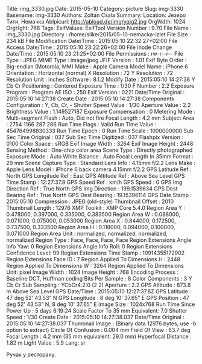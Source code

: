 Title: img_3330.jpg
Date: 2015-05-10
Category: picture
Slug: img-3330
Basename: img-3330
Authors: Zoltan Csala
Summary:
Location: Језеро Тити, Немачка
Ablpicurl: http://abload.de/img/yqjg2.jpg
OrgWdth: 1024
OrgHght: 768
Tags:
ExifValues: ExifTool Version Number : 9.70
            File Name : img_3330.jpg
            Directory : /home/slike/2015/05-10-nemacka-izlet
            File Size : 234 kB
            File Modification Date/Time : 2015:05:10 22:32:27+02:00
            File Access Date/Time : 2015:05:10 23:22:26+02:00
            File Inode Change Date/Time : 2015:05:10 23:21:25+02:00
            File Permissions : rw-r--r--
            File Type : JPEG
            MIME Type : image/jpeg
            JFIF Version : 1.01
            Exif Byte Order : Big-endian (Motorola, MM)
            Make : Apple
            Camera Model Name : iPhone 6
            Orientation : Horizontal (normal)
            X Resolution : 72
            Y Resolution : 72
            Resolution Unit : inches
            Software : 8.1.2
            Modify Date : 2015:05:10 14:27:38
            Y Cb Cr Positioning : Centered
            Exposure Time : 1/30
            F Number : 2.2
            Exposure Program : Program AE
            ISO : 250
            Exif Version : 0221
            Date/Time Original : 2015:05:10 14:27:38
            Create Date : 2015:05:10 14:27:38
            Components Configuration : Y, Cb, Cr, -
            Shutter Speed Value : 1/30
            Aperture Value : 2.2
            Brightness Value : 1.149527187
            Exposure Compensation : 0
            Metering Mode : Multi-segment
            Flash : Auto, Did not fire
            Focal Length : 4.2 mm
            Subject Area : 2754 1166 287 286
            Run Time Flags : Valid
            Run Time Value : 454764998830333
            Run Time Epoch : 0
            Run Time Scale : 1000000000
            Sub Sec Time Original : 037
            Sub Sec Time Digitized : 037
            Flashpix Version : 0100
            Color Space : sRGB
            Exif Image Width : 3264
            Exif Image Height : 2448
            Sensing Method : One-chip color area
            Scene Type : Directly photographed
            Exposure Mode : Auto
            White Balance : Auto
            Focal Length In 35mm Format : 29 mm
            Scene Capture Type : Standard
            Lens Info : 4.15mm f/2.2
            Lens Make : Apple
            Lens Model : iPhone 6 back camera 4.15mm f/2.2
            GPS Latitude Ref : North
            GPS Longitude Ref : East
            GPS Altitude Ref : Above Sea Level
            GPS Time Stamp : 12:27:37.8
            GPS Speed Ref : km/h
            GPS Speed : 0
            GPS Img Direction Ref : True North
            GPS Img Direction : 199.1539634
            GPS Dest Bearing Ref : True North
            GPS Dest Bearing : 19.15396114
            GPS Date Stamp : 2015:05:10
            Compression : JPEG (old-style)
            Thumbnail Offset : 2010
            Thumbnail Length : 12976
            XMP Toolkit : XMP Core 5.4.0
            Region Area Y : 0.478000, 0.397000, 0.335000, 0.383500
            Region Area W : 0.088000, 0.071000, 0.075000, 0.053000
            Region Area X : 0.844000, 0.172500, 0.737500, 0.333500
            Region Area H : 0.118000, 0.094000, 0.100000, 0.071000
            Region Area Unit : normalized, normalized, normalized, normalized
            Region Type : Face, Face, Face, Face
            Region Extensions Angle Info Yaw: 0
            Region Extensions Angle Info Roll: 0
            Region Extensions Confidence Level: 99
            Region Extensions Time Stamp : 10914355172902
            Region Extensions Face ID : 7
            Region Applied To Dimensions H : 2448
            Region Applied To Dimensions W : 3264
            Region Applied To Dimensions Unit: pixel
            Image Width : 1024
            Image Height : 768
            Encoding Process : Baseline DCT, Huffman coding
            Bits Per Sample : 8
            Color Components : 3
            Y Cb Cr Sub Sampling : YCbCr4:2:0 (2 2)
            Aperture : 2.2
            GPS Altitude : 873.8 m Above Sea Level
            GPS Date/Time : 2015:05:10 12:27:37.8Z
            GPS Latitude : 47 deg 52' 43.53" N
            GPS Longitude : 8 deg 10' 37.65" E
            GPS Position : 47 deg 52' 43.53" N, 8 deg 10' 37.65" E
            Image Size : 1024x768
            Run Time Since Power Up : 5 days 6:19:24
            Scale Factor To 35 mm Equivalent: 7.0
            Shutter Speed : 1/30
            Create Date : 2015:05:10 14:27:38.037
            Date/Time Original : 2015:05:10 14:27:38.037
            Thumbnail Image : (Binary data 12976 bytes, use -b option to extract)
            Circle Of Confusion : 0.004 mm
            Field Of View : 63.7 deg
            Focal Length : 4.2 mm (35 mm equivalent: 29.0 mm)
            Hyperfocal Distance : 1.82 m
            Light Value : 5.9
Lang: sr

Ручак у ресторану.
